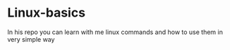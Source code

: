 # Linux-basics
In his repo you can learn with me linux commands and how to use them in very simple way